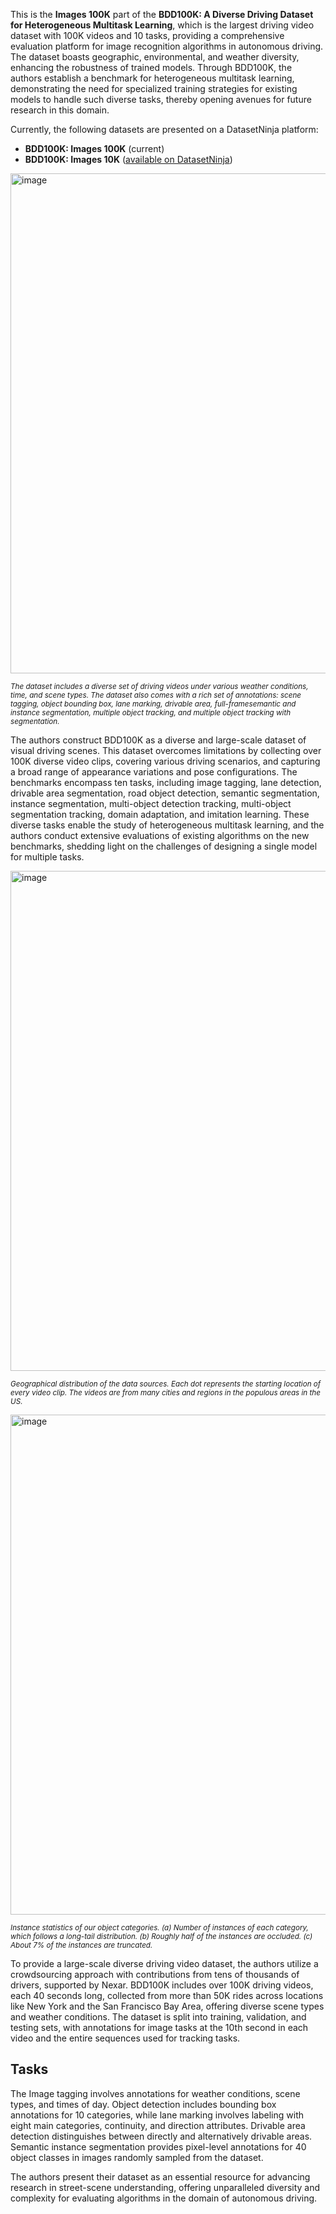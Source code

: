 This is the **Images 100K** part of the **BDD100K: A Diverse Driving Dataset for Heterogeneous Multitask Learning**, which is the largest driving video dataset with 100K videos and 10 tasks, providing a comprehensive evaluation platform for image recognition algorithms in autonomous driving. The dataset boasts geographic, environmental, and weather diversity, enhancing the robustness of trained models. Through BDD100K, the authors establish a benchmark for heterogeneous multitask learning, demonstrating the need for specialized training strategies for existing models to handle such diverse tasks, thereby opening avenues for future research in this domain.

Currently, the following datasets are presented on a DatasetNinja platform:

- **BDD100K: Images 100K** (current)
- **BDD100K: Images 10K** ([available on DatasetNinja](https://datasetninja.com/bdd100k-10k))

<img src="https://github.com/dataset-ninja/bdd100k/assets/78355358/fd71c0e2-4c71-4277-9e35-84886602a30d" alt="image" width="800">

<span style="font-size: smaller; font-style: italic;">The dataset includes a diverse set of driving videos under various weather conditions, time, and scene types. The dataset also comes with a rich set of annotations: scene tagging, object bounding box, lane marking, drivable area, full-framesemantic and instance segmentation, multiple object tracking, and multiple object tracking with segmentation.</span>

The authors construct BDD100K as a diverse and large-scale dataset of visual driving scenes. This dataset overcomes limitations by collecting over 100K diverse video clips, covering various driving scenarios, and capturing a broad range of appearance variations and pose configurations. The benchmarks encompass ten tasks, including image tagging, lane detection, drivable area segmentation, road object detection, semantic segmentation, instance segmentation, multi-object detection tracking, multi-object segmentation tracking, domain adaptation, and imitation learning. These diverse tasks enable the study of heterogeneous multitask learning, and the authors conduct extensive evaluations of existing algorithms on the new benchmarks, shedding light on the challenges of designing a single model for multiple tasks.

<img src="https://github.com/dataset-ninja/bdd100k/assets/78355358/087b0555-e1f8-480d-b171-93eed1c6d3bf" alt="image" width="800">

<span style="font-size: smaller; font-style: italic;">Geographical distribution of the data sources. Each dot represents the starting location of every video clip. The videos are from
many cities and regions in the populous areas in the US.</span>

<img src="https://github.com/dataset-ninja/bdd100k/assets/78355358/d4a72cab-80cd-44b1-8f66-b3e342b2ba5b" alt="image" width="800">

<span style="font-size: smaller; font-style: italic;">Instance statistics of our object categories. (a) Number of instances of each category, which follows a long-tail distribution. (b) Roughly half of the instances are occluded. \(c\) About 7% of the instances are truncated.</span>

To provide a large-scale diverse driving video dataset, the authors utilize a crowdsourcing approach with contributions from tens of thousands of drivers, supported by Nexar. BDD100K includes over 100K driving videos, each 40 seconds long, collected from more than 50K rides across locations like New York and the San Francisco Bay Area, offering diverse scene types and weather conditions. The dataset is split into training, validation, and testing sets, with annotations for image tasks at the 10th second in each video and the entire sequences used for tracking tasks.

## Tasks

The Image tagging involves annotations for weather conditions, scene types, and times of day. Object detection includes bounding box annotations for 10 categories, while lane marking involves labeling with eight main categories, continuity, and direction attributes. Drivable area detection distinguishes between directly and alternatively drivable areas. Semantic instance segmentation provides pixel-level annotations for 40 object classes in images randomly sampled from the dataset.

The authors present their dataset as an essential resource for advancing research in street-scene understanding, offering unparalleled diversity and complexity for evaluating algorithms in the domain of autonomous driving.
